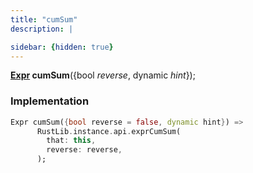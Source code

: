 ```yaml
---
title: "cumSum"
description: |

sidebar: {hidden: true}
---
```

<span class="dart-code"><strong>[Expr] cumSum</strong>({<span class="nobr">bool <i>reverse</i></span>, <span class="nobr">dynamic <i>hint</i></span>});</span>


### Implementation
```dart
Expr cumSum({bool reverse = false, dynamic hint}) =>
      RustLib.instance.api.exprCumSum(
        that: this,
        reverse: reverse,
      );
```

[Expr]: /reference/classes/expr/